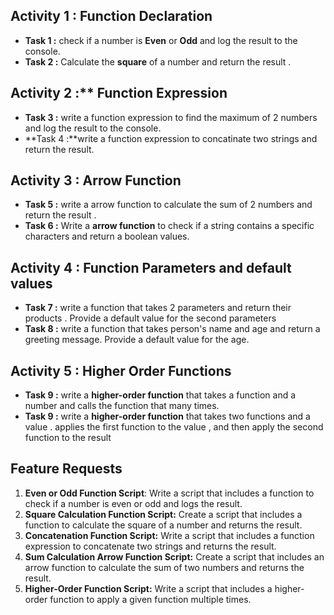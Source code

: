 ## Activity 1 : Function Declaration 
* **Task 1 :** check if a number is **Even** or **Odd** and log the result to the console.
* **Task 2 :** Calculate the **square** of a number and return the result .

## Activity 2 :** Function Expression 
* **Task 3 :** write a function expression to find the maximum of 2 numbers and log the result to the console.
* **Task 4 :**write a function expression to concatinate two strings and return the result.

## Activity 3 : Arrow Function 
* **Task 5 :** write a arrow function to calculate the sum of 2 numbers and return the result .
* **Task 6 :** Write a **arrow function** to check if a string contains a specific characters and return a boolean values.

## Activity 4 : Function Parameters and default values
* **Task 7 :** write a function that takes 2 parameters and return their products . Provide a default value for the second parameters
* **Task 8 :**  write a function that takes person's name and age and return a greeting message. Provide a default value for the age.

## Activity 5 : Higher Order Functions
* **Task 9 :** write a **higher-order function** that takes a function and a number and calls the function that many times.
* **Task 9 :** write a **higher-order function** that takes two functions and a value . applies the first function to the value , and then apply the second function to the result

## Feature Requests

1. **Even or Odd Function Script**: Write a script that includes a function to check if a number is even or odd and logs the result.
2. **Square Calculation Function Script:** Create a script that includes a function to calculate the square of a number and returns the result.
3. **Concatenation Function Script:** Write a script that includes a function expression to concatenate two strings and returns the result.
4. **Sum Calculation Arrow Function Script:** Create a script that includes an arrow function to calculate the sum of two numbers and returns the result.
5. **Higher-Order Function Script:** Write a script that includes a higher-order function to apply a given function multiple times.